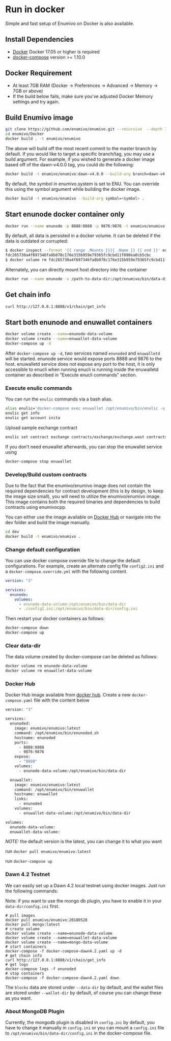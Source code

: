 # Run in docker

Simple and fast setup of Enumivo on Docker is also available.

## Install Dependencies

- [Docker](https://docs.docker.com) Docker 17.05 or higher is required
- [docker-compose](https://docs.docker.com/compose/) version >= 1.10.0

## Docker Requirement

- At least 7GB RAM (Docker -> Preferences -> Advanced -> Memory -> 7GB or above)
- If the build below fails, make sure you've adjusted Docker Memory settings and try again.

## Build Enumivo image

```bash
git clone https://github.com/enumivo/enumivo.git --recursive  --depth 1
cd enumivo/Docker
docker build . -t enumivo/enumivo
```

The above will build off the most recent commit to the master branch by default. If you would like to target a specific branch/tag, you may use a build argument. For example, if you wished to generate a docker image based off of the dawn-v4.0.0 tag, you could do the following:

```bash
docker build -t enumivo/enumivo:dawn-v4.0.0 --build-arg branch=dawn-v4.0.0 .
```

By default, the symbol in enumivo.system is set to ENU. You can override this using the symbol argument while building the docker image.

```bash
docker build -t enumivo/enumivo --build-arg symbol=<symbol> .
```

## Start enunode docker container only

```bash
docker run --name enunode -p 8888:8888 -p 9876:9876 -t enumivo/enumivo enunoded.sh arg1 arg2
```

By default, all data is persisted in a docker volume. It can be deleted if the data is outdated or corrupted:

```bash
$ docker inspect --format '{{ range .Mounts }}{{ .Name }} {{ end }}' enunode
fdc265730a4f697346fa8b078c176e315b959e79365fc9cbd11f090ea0cb5cbc
$ docker volume rm fdc265730a4f697346fa8b078c176e315b959e79365fc9cbd11f090ea0cb5cbc
```

Alternately, you can directly mount host directory into the container

```bash
docker run --name enunode -v /path-to-data-dir:/opt/enumivo/bin/data-dir -p 8888:8888 -p 9876:9876 -t enumivo/enumivo enunoded.sh arg1 arg2
```

## Get chain info

```bash
curl http://127.0.0.1:8888/v1/chain/get_info
```

## Start both enunode and enuwallet containers

```bash
docker volume create --name=enunode-data-volume
docker volume create --name=enuwallet-data-volume
docker-compose up -d
```

After `docker-compose up -d`, two services named `enunoded` and `enuwalletd` will be started. enunode service would expose ports 8888 and 9876 to the host. enuwalletd service does not expose any port to the host, it is only accessible to enucli when running enucli is running inside the enuwalletd container as described in "Execute enucli commands" section.

### Execute enulic commands

You can run the `enulic` commands via a bash alias.

```bash
alias enulic='docker-compose exec enuwallet /opt/enumivo/bin/enulic -u http://enunoded:8888 --wallet-url http://localhost:8888'
enulic get info
enulic get account inita
```

Upload sample exchange contract

```bash
enulic set contract exchange contracts/exchange/exchange.wast contracts/exchange/exchange.abi
```

If you don't need enuwallet afterwards, you can stop the enuwallet service using

```bash
docker-compose stop enuwallet
```

### Develop/Build custom contracts

Due to the fact that the enumivo/enumivo image does not contain the required dependencies for contract development (this is by design, to keep the image size small), you will need to utilize the enumivo/enumivo image. This image contains both the required binaries and dependencies to build contracts using enumivocpp.

You can either use the image available on [Docker Hub](https://hub.docker.com/r/enumivo/enumivo/) or navigate into the dev folder and build the image manually.

```bash
cd dev
docker build -t enumivo/enumivo .
```

### Change default configuration

You can use docker compose override file to change the default configurations. For example, create an alternate config file `config2.ini` and a `docker-compose.override.yml` with the following content.

```yaml
version: "2"

services:
  enunode:
    volumes:
      - enunode-data-volume:/opt/enumivo/bin/data-dir
      - ./config2.ini:/opt/enumivo/bin/data-dir/config.ini
```

Then restart your docker containers as follows:

```bash
docker-compose down
docker-compose up
```

### Clear data-dir

The data volume created by docker-compose can be deleted as follows:

```bash
docker volume rm enunode-data-volume
docker volume rm enuwallet-data-volume
```

### Docker Hub

Docker Hub image available from [docker hub](https://hub.docker.com/r/enumivo/enumivo/).
Create a new `docker-compose.yaml` file with the content below

```bash
version: "3"

services:
  enunoded:
    image: enumivo/enumivo:latest
    command: /opt/enumivo/bin/enunoded.sh
    hostname: enunoded
    ports:
      - 8888:8888
      - 9876:9876
    expose:
      - "8888"
    volumes:
      - enunode-data-volume:/opt/enumivo/bin/data-dir

  enuwallet:
    image: enumivo/enumivo:latest
    command: /opt/enumivo/bin/enuwallet
    hostname: enuwallet
    links:
      - enunoded
    volumes:
      - enuwallet-data-volume:/opt/enumivo/bin/data-dir

volumes:
  enunode-data-volume:
  enuwallet-data-volume:

```

*NOTE:* the default version is the latest, you can change it to what you want

run `docker pull enumivo/enumivo:latest`

run `docker-compose up`

### Dawn 4.2 Testnet

We can easily set up a Dawn 4.2 local testnet using docker images. Just run the following commands:

Note: if you want to use the mongo db plugin, you have to enable it in your `data-dir/config.ini` first.

```
# pull images
docker pull enumivo/enumivo:20180528
docker pull mongo:latest
# create volume
docker volume create --name=enunode-data-volume
docker volume create --name=enuwallet-data-volume
docker volume create --name=mongo-data-volume
# start containers
docker-compose -f docker-compose-dawn4.2.yaml up -d
# get chain info
curl http://127.0.0.1:8888/v1/chain/get_info
# get logs
docker-compose logs -f enunoded
# stop containers
docker-compose -f docker-compose-dawn4.2.yaml down
```

The `blocks` data are stored under `--data-dir` by default, and the wallet files are stored under `--wallet-dir` by default, of course you can change these as you want.

### About MongoDB Plugin

Currently, the mongodb plugin is disabled in `config.ini` by default, you have to change it manually in `config.ini` or you can mount a `config.ini` file to `/opt/enumivo/bin/data-dir/config.ini` in the docker-compose file.
